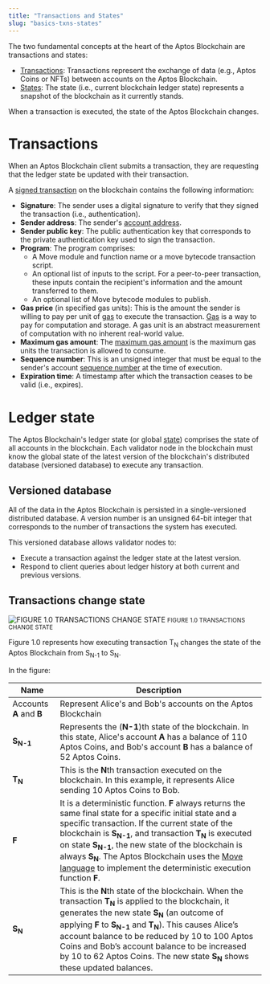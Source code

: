 ```yaml
---
title: "Transactions and States"
slug: "basics-txns-states"
---
```

The two fundamental concepts at the heart of the Aptos Blockchain are transactions and states:

* [Transactions](#transactions): Transactions represent the exchange of data (e.g., Aptos Coins or NFTs) between accounts on the Aptos Blockchain.
* [States](#ledger-state): The state (i.e., current blockchain ledger state) represents a snapshot of the blockchain as it currently stands.

When a transaction is executed, the state of the Aptos Blockchain changes.

# Transactions

When an Aptos Blockchain client submits a transaction, they are requesting that the ledger state be updated with their transaction.

A [signed transaction](/reference/glossary#transaction) on the blockchain contains the following information:

- **Signature**: The sender uses a digital signature to verify that they signed the transaction (i.e., authentication).
- **Sender address**: The sender's [account address](/reference/glossary#account-address).
- **Sender public key**: The public authentication key that corresponds to the private authentication key used to sign the transaction.
- **Program**: The program comprises:
  - A Move module and function name or a move bytecode transaction script.
  - An optional list of inputs to the script. For a peer-to-peer transaction, these inputs contain the recipient's information and the amount transferred to them.
  - An optional list of Move bytecode modules to publish.
- **Gas price** (in specified gas units): This is the amount the sender is willing to pay per unit of [gas](/reference/glossary#gas) to execute the transaction. [Gas](basics-gas-txn-fee.md) is a way to pay for computation and storage. A gas unit is an abstract measurement of computation with no inherent real-world value.
- **Maximum gas amount**: The [maximum gas amount](/reference/glossary#maximum-gas-amount) is the maximum gas units the transaction is allowed to consume.
- **Sequence number**: This is an unsigned integer that must be equal to the sender's account [sequence number](/reference/glossary#sequence-number) at the time of execution.
- **Expiration time**: A timestamp after which the transaction ceases to be valid (i.e., expires).

# Ledger state

The Aptos Blockchain's ledger state (or global [state](/reference/glossary#state)) comprises the state of all accounts in the blockchain. Each validator node in the blockchain must know the global state of the latest version of the blockchain's distributed database (versioned database) to execute any transaction.

## Versioned database

All of the data in the Aptos Blockchain is persisted in a single-versioned distributed database. A version number is an unsigned 64-bit integer that corresponds to the number of transactions the system has executed.

This versioned database allows validator nodes to:

- Execute a transaction against the ledger state at the latest version.
- Respond to client queries about ledger history at both current and previous versions.

## Transactions change state

![FIGURE 1.0 TRANSACTIONS CHANGE STATE](/img/docs/transactions.svg)
<small className="figure">FIGURE 1.0 TRANSACTIONS CHANGE STATE</small>

Figure 1.0 represents how executing transaction T<sub>N</sub> changes the state of the Aptos Blockchain from S<sub>N-1</sub> to S<sub>N</sub>.

In the figure:

| Name | Description |
| ---- | ----------- |
| Accounts **A** and **B** | Represent Alice's and Bob's accounts on the Aptos Blockchain |
| **S<sub>N-1</sub>** | Represents the (**N-1**)th state of the blockchain. In this state, Alice's account **A** has a balance of 110 Aptos Coins, and Bob's account **B** has a balance of 52 Aptos Coins. |
| **T<sub>N</sub>** | This is the **N**th transaction executed on the blockchain. In this example, it represents Alice sending 10 Aptos Coins to Bob. |
| **F** | It is a deterministic function. **F** always returns the same final state for a specific initial state and a specific transaction. If the current state of the blockchain is **S<sub>N-1</sub>**, and transaction **T<sub>N</sub>** is executed on state **S<sub>N-1</sub>**, the new state of the blockchain is always **S<sub>N</sub>**. The Aptos Blockchain uses the [Move language](https://move-language.github.io/move/) to implement the deterministic execution function **F**. |
| **S<sub>N</sub>** | This is the **N**th state of the blockchain. When the transaction **T<sub>N</sub>** is applied to the blockchain, it generates the new state **S<sub>N</sub>** (an outcome of applying **F** to **S<sub>N-1</sub>** and **T<sub>N</sub>**). This causes Alice’s account balance to be reduced by 10 to 100 Aptos Coins and Bob’s account balance to be increased by 10 to 62 Aptos Coins. The new state **S<sub>N</sub>** shows these updated balances. |
